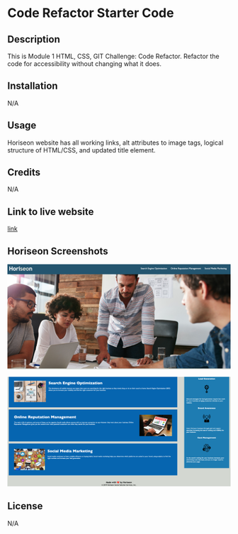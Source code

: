 # Code Refactor Starter Code

## Description

This is Module 1 HTML, CSS, GIT Challenge: Code Refactor. Refactor the code for accessibility without changing what it does. 

## Installation

N/A

## Usage

Horiseon website has all working links, alt attributes to image tags, logical structure of HTML/CSS, and updated title element. 

## Credits
N/A

## Link to live website
[link](https://qaizen.github.io/horiseon-mod1/#social-media-marketing)

## Horiseon Screenshots

![Horiseon1](Develop/assets/images/Horiseon1.png)

![Horiseon1](Develop/assets/images/Horiseon2.png)

## License

N/A

